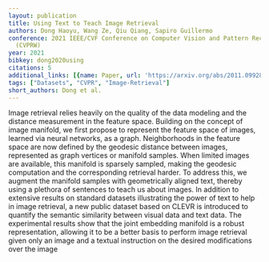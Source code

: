 ```yaml
---
layout: publication
title: Using Text to Teach Image Retrieval
authors: Dong Haoyu, Wang Ze, Qiu Qiang, Sapiro Guillermo
conference: 2021 IEEE/CVF Conference on Computer Vision and Pattern Recognition Workshops
  (CVPRW)
year: 2021
bibkey: dong2020using
citations: 5
additional_links: [{name: Paper, url: 'https://arxiv.org/abs/2011.09928'}]
tags: ["Datasets", "CVPR", "Image-Retrieval"]
short_authors: Dong et al.
---
```

Image retrieval relies heavily on the quality of the data modeling and the
distance measurement in the feature space. Building on the concept of image
manifold, we first propose to represent the feature space of images, learned
via neural networks, as a graph. Neighborhoods in the feature space are now
defined by the geodesic distance between images, represented as graph vertices
or manifold samples. When limited images are available, this manifold is
sparsely sampled, making the geodesic computation and the corresponding
retrieval harder. To address this, we augment the manifold samples with
geometrically aligned text, thereby using a plethora of sentences to teach us
about images. In addition to extensive results on standard datasets
illustrating the power of text to help in image retrieval, a new public dataset
based on CLEVR is introduced to quantify the semantic similarity between visual
data and text data. The experimental results show that the joint embedding
manifold is a robust representation, allowing it to be a better basis to
perform image retrieval given only an image and a textual instruction on the
desired modifications over the image